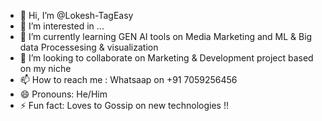 - 👋 Hi, I’m @Lokesh-TagEasy
- 👀 I’m interested in ...
- 🌱 I’m currently learning GEN AI tools on Media Marketing and ML & Big data Processesing & visualization 
- 💞️ I’m looking to collaborate on Marketing & Development project based on my niche
- 📫 How to reach me : Whatsaap on +91 7059256456
- 😄 Pronouns: He/Him
- ⚡ Fun fact: Loves to Gossip on new technologies !!

<!---
Lokesh-TagEasy/Lokesh-TagEasy is a ✨ special ✨ repository because its `README.md` (this file) appears on your GitHub profile.
You can click the Preview link to take a look at your changes.
--->
